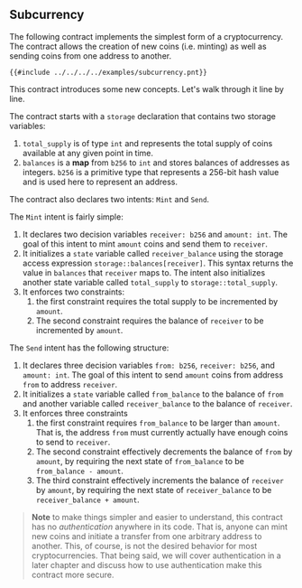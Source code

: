 ## Subcurrency

The following contract implements the simplest form of a cryptocurrency. The contract allows the
creation of new coins (i.e. minting) as well as sending coins from one address to another.

```pint
{{#include ../../../../examples/subcurrency.pnt}}
```

This contract introduces some new concepts. Let's walk through it line by line.

The contract starts with a `storage` declaration that contains two storage variables:

1. `total_supply` is of type `int` and represents the total supply of coins available at any given
   point in time.
1. `balances` is a **map** from `b256` to `int` and stores balances of addresses as integers. `b256`
   is a primitive type that represents a 256-bit hash value and is used here to represent an
   address.

The contract also declares two intents: `Mint` and `Send`.

The `Mint` intent is fairly simple:

1. It declares two decision variables `receiver: b256` and `amount: int`. The goal of this intent to
   mint `amount` coins and send them to `receiver`.
1. It initializes a `state` variable called `receiver_balance` using the storage access expression
   `storage::balances[receiver]`. This syntax returns the value in `balances` that `receiver` maps
   to. The intent also initializes another state variable called `total_supply` to
   `storage::total_supply`.
1. It enforces two constraints:
   1. the first constraint requires the total supply to be incremented by `amount`.
   1. The second constraint requires the balance of `receiver` to be incremented by `amount`.

The `Send` intent has the following structure:

1. It declares three decision variables `from: b256`, `receiver: b256`, and `amount: int`. The goal
   of this intent to send `amount` coins from address `from` to address `receiver`.
1. It initializes a `state` variable called `from_balance` to the balance of `from` and another
   variable called `receiver_balance` to the balance of `receiver`.
1. It enforces three constraints
   1. the first constraint requires `from_balance` to be larger than `amount`. That is, the address
      `from` must currently actually have enough coins to send to `receiver`.
   1. The second constraint effectively decrements the balance of `from` by `amount`, by requiring
      the next state of `from_balance` to be `from_balance - amount`.
   1. The third constraint effectively increments the balance of `receiver` by `amount`, by
      requiring the next state of `receiver_balance` to be `receiver_balance + amount`.

> **Note** to make things simpler and easier to understand, this contract has no _authentication_
> anywhere in its code. That is, anyone can mint new coins and initiate a transfer from one
> arbitrary address to another. This, of course, is not the desired behavior for most
> cryptocurrencies. That being said, we will cover authentication in a later chapter and discuss how
> to use authentication make this contract more secure.
